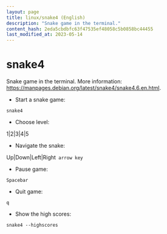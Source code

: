 ```yaml
---
layout: page
title: linux/snake4 (English)
description: "Snake game in the terminal."
content_hash: 2eda5cbdbfc63f47535ef48058c5b0858bc44455
last_modified_at: 2023-05-14
---
```

# snake4

Snake game in the terminal.
More information: <https://manpages.debian.org/latest/snake4/snake4.6.en.html>.

- Start a snake game:

`snake4`

- Choose level:

<span class="tldr-var badge badge-pill bg-dark-lm bg-white-dm text-white-lm text-dark-dm font-weight-bold">1|2|3|4|5</span>

- Navigate the snake:

<span class="tldr-var badge badge-pill bg-dark-lm bg-white-dm text-white-lm text-dark-dm font-weight-bold">Up|Down|Left|Right</span>` arrow key`

- Pause game:

`Spacebar`

- Quit game:

`q`

- Show the high scores:

`snake4 --highscores`
